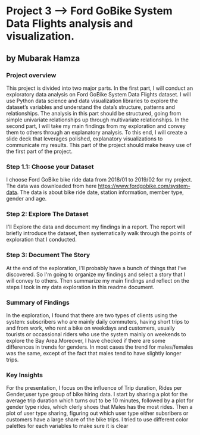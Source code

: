# Project 3 --> Ford GoBike System Data Flights analysis and visualization.
## by Mubarak Hamza
### Project overview
This project is divided into two major parts. In the first part, I will conduct an exploratory data analysis on Ford GoBike System Data Flights dataset. I will use Python data science and data visualization libraries to explore the dataset’s variables and understand the data’s structure, patterns and relationships. The analysis in this part should be structured, going from simple univariate relationships up through multivariate relationships. 
In the second part, I will take my main findings from my exploration and convey them to others through an explanatory analysis. To this end, I will create a slide deck that leverages polished, explanatory visualizations to communicate my results. This part of the project should make heavy use of the first part of the project.


### Step 1.1: Choose your Dataset
I choose Ford GoBike bike ride data from 2018/01 to 2019/02 for my project. The data was downloaded from here https://www.fordgobike.com/system-data. The data is about bike ride date, station information, member type, gender and age.

### Step 2: Explore The Dataset
I'll Explore the data and document my findings in a report. The report will briefly introduce the dataset, then systematically walk through the points of exploration that I conducted.

### Step 3: Document The Story
At the end of the exploration, I'll probably have a bunch of things that I’ve discovered. So I'm going to organize my findings and select a story that I will convey to others. Then summarize my main findings and reflect on the steps I took in my data exploration in this readme document.

### Summary of Findings
In the exploration, I found that there are two types of clients using the system: subscribers who are mainly daily commuters, having short trips to and from work, who rent a bike on weekdays and customers, usually tourists or occassional riders who use the system mainly on weekends to explore the Bay Area.Moreover, I have checked if there are some differences in trends for genders. In most cases the trend for males/females was the same, except of the fact that males tend to have slightly longer trips.

### Key Insights
For the presentation, I focus on the influence of Trip duration, Rides per Gender,user type group of bike hiring data. I start by sharing a plot for the average trip duration which turns out to be 10 minutes, followed by a plot for gender type rides, which clerly shoes that Males has the most rides. Then a plot of user type sharing, figuring out which user type either subsribers or customers have a large share of the bike trips. I tried to use different color palettes for each variables to make sure it is clear
